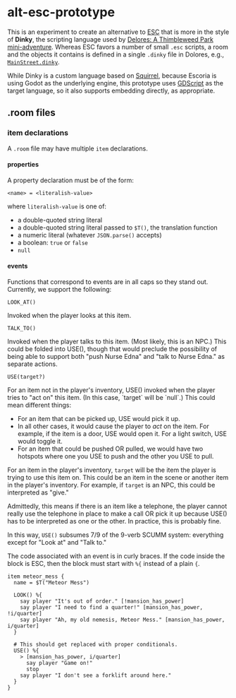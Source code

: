 # alt-esc-prototype

This is an experiment to create an alternative to
[ESC](https://docs.escoria-framework.org/en/devel/scripting/z_esc_reference.html)
that is more in the style of **Dinky**, the scripting language used by [Delores:
A Thimbleweed Park mini-adventure](https://github.com/grumpygamer/DeloresDev).
Whereas ESC favors a number of small `.esc` scripts, a room and the objects it
contains is defined in a single `.dinky` file in Dolores, e.g.,
[`MainStreet.dinky`](https://github.com/grumpygamer/DeloresDev/blob/master/Scripts/Rooms/MainStreet.dinky).

While Dinky is a custom language based on
[Squirrel](https://github.com/albertodemichelis/squirrel), because Escoria is
using Godot as the underlying engine, this prototype uses
[GDScript](https://docs.godotengine.org/en/stable/tutorials/scripting/gdscript/gdscript_basics.html)
as the target language, so it also supports embedding directly,
as appropriate.

## .room files

### item declarations

A `.room` file may have multiple `item` declarations.

#### properties

A property declaration must be of the form:

```
<name> = <literalish-value>
```

where `literalish-value` is one of:

- a double-quoted string literal
- a double-quoted string literal passed to `$T()`, the translation function
- a numeric literal (whatever `JSON.parse()` accepts)
- a boolean: `true` or `false`
- `null`

#### events

Functions that correspond to events are in all caps so they stand out.
Currently, we support the following:

`LOOK_AT()`

Invoked when the player looks at this item.

`TALK_TO()`

Invoked when the player talks to this item. (Most likely, this is an NPC.)
This could be folded into USE(), though that would preclude the possibility
of being able to support both "push Nurse Edna" and "talk to Nurse Edna."
as separate actions.

`USE(target?)`

For an item not in the player's inventory, USE() invoked when the player
tries to "act on" this item. (In this case, \`target\` will be \`null\`.)
This could mean different things:

- For an item that can be picked up, USE would pick it up.
- In all other cases, it would cause the player to _act_ on the item.
  For example, if the item is a door, USE would open it.
  For a light switch, USE would toggle it.
- For an item that could be pushed OR pulled, we would have two
  hotspots where one you USE to push and the other you USE to pull.

For an item in the player's inventory, `target` will be the item the
player is trying to use this item on. This could be an item in the
scene or another item in the player's inventory. For example, if
`target` is an NPC, this could be interpreted as "give."

Admittedly, this means if there is an item like a telephone, the player
cannot really use the telephone in place to make a call OR pick it up
because USE() has to be interpreted as one or the other. In practice,
this is probably fine.

In this way, `USE()` subsumes 7/9 of the 9-verb SCUMM system:
everything except for "Look at" and "Talk to."

The code associated with an event is in curly braces. If the code
inside the block is ESC, then the block must start with `%{` instead of
a plain `{`.

```
item meteor_mess {
  name = $T("Meteor Mess")

  LOOK() %{
    say player "It's out of order." [!mansion_has_power]
    say player "I need to find a quarter!" [mansion_has_power, !i/quarter]
    say player "Ah, my old nemesis, Meteor Mess." [mansion_has_power, i/quarter]
  }

  # This should get replaced with proper conditionals.
  USE() %{
    > [mansion_has_power, i/quarter]
      say player "Game on!"
      stop
    say player "I don't see a forklift around here."
  }
}
```
